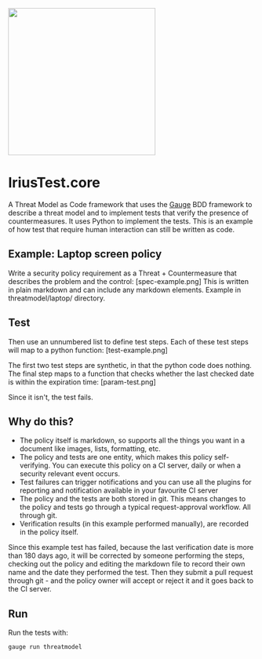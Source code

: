 <img src="https://github.com/continuumsecurity/IriusTest.core/blob/master/themes/default/assets/images/logo_iriustest.png" width="300px"/>

# IriusTest.core
A Threat Model as Code framework that uses the [Gauge](https://gauge.org) BDD framework to describe a threat model and to implement tests that verify the presence of countermeasures. It uses Python to implement the tests.  This is an example of how test that require human interaction can still be written as code.

## Example: Laptop screen policy
Write a security policy requirement as a Threat + Countermeasure that describes the problem and the control:
[spec-example.png]
This is written in plain markdown and can include any markdown elements.  Example in threatmodel/laptop/ directory.

## Test
Then use an unnumbered list to define test steps.  Each of these test steps will map to a python function:
[test-example.png]

The first two test steps are synthetic, in that the python code does nothing.  The final step maps to a function that checks whether the last checked date is within the expiration time:
[param-test.png]

Since it isn't, the test fails.

## Why do this?
* The policy itself is markdown, so supports all the things you want in a document like images, lists, formatting, etc.
* The policy and tests are one entity, which makes this policy self-verifying.  You can execute this policy on a CI server, daily or when a security relevant event occurs.
* Test failures can trigger notifications and you can use all the plugins for reporting and notification available in your favourite CI server
* The policy and the tests are both stored in git.  This means changes to the policy and tests go through a typical request-approval workflow.  All through git.
* Verification results (in this example performed manually), are recorded in the policy itself.

Since this example test has failed, because the last verification date is more than 180 days ago, it will be corrected by someone performing the steps, checking out the policy and editing the markdown file to record their own name and the date they performed the test.  Then they submit a pull request through git - and the policy owner will accept or reject it and it goes back to the CI server.


## Run
Run the tests with:
```
gauge run threatmodel
```
